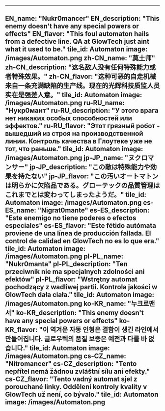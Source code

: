 ---

EN_name: "Nukr0mancer"
EN_description: "This enemy doesn't have any special powers or effects"
EN_flavor: "This foul automaton hails from a defective line. QA at GlowTech just aint what it used to be."
tile_id: Automaton
image: /images/Automaton.png
zh-CN_name: "莫土师"
zh-CN_description: "这名敌人没有任何特殊能力或者特殊效果。"
zh-CN_flavor: "这种可恶的自走机械来自一条充满缺陷的生产线。现在的光辉科技质监人员实在是强差人意。"
tile_id: Automaton
image: /images/Automaton.png
ru-RU_name: "Нукр0мант"
ru-RU_description: "У этого врага нет никаких особых способностей или эффектов."
ru-RU_flavor: "Этот грязный робот - вышедший из строя на производственной линии. Контроль качества в Глоутеке уже не тот, что раньше."
tile_id: Automaton
image: /images/Automaton.png
jp-JP_name: "ヌクロマンサー"
jp-JP_description: "この敵は特殊能力や効果を持たない"
jp-JP_flavor: "この汚いオートマトンは明らかに欠陥品である。グローテックの品質管理はこれまでとは変わってしまったようだ。"
tile_id: Automaton
image: /images/Automaton.png
es-ES_name: "Nigrat0mante"
es-ES_description: "Este enemigo no tiene poderes o efectos especiales"
es-ES_flavor: "Este fétido autómata proviene de una línea de producción fallada. El control de calidad en GlowTech no es lo que era."
tile_id: Automaton
image: /images/Automaton.png
pl-PL_name: "Nukr0manta"
pl-PL_description: "Ten przeciwnik nie ma specjalnych zdolności ani efektów"
pl-PL_flavor: "Wstrętny automat pochodzący z wadliwej partii. Kontrola jakości w GlowTech dała ciała."
tile_id: Automaton
image: /images/Automaton.png
ko-KR_name: "누크로맨서"
ko-KR_description: "This enemy doesn't have any special powers or effects"
ko-KR_flavor: "이 역겨운 자동 인형은 결함이 생긴 라인에서 만들어집니다. 글로우텍의 품질 보증은 예전과 다를 바 없습니다."
tile_id: Automaton
image: /images/Automaton.png
cs-CZ_name: "Nitromancer"
cs-CZ_description: "Tento nepřítel nemá žádnou zvláštní sílu ani efekty."
cs-CZ_flavor: "Tento vadný automat sjel z porouchané linky. Oddělení kontroly kvality v GlowTech už není, co bývalo."
tile_id: Automaton
image: /images/Automaton.png
---